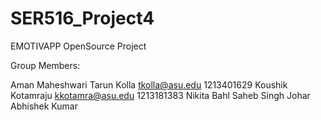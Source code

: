 # SER516_Project4

EMOTIVAPP OpenSource Project

Group Members:

Aman Maheshwari
Tarun Kolla tkolla@asu.edu  1213401629
Koushik Kotamraju kkotamra@asu.edu  1213181383
Nikita Bahl
Saheb Singh Johar
Abhishek Kumar

